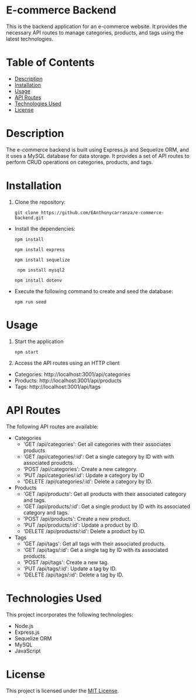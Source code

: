 # E-commerce Backend

This is the backend application for an e-commerce website. It provides the necessary API routes to manage categories, products, and tags using the latest technologies.

# Table of Contents

- [Description](#description)
- [Installation](#installation)
- [Usage](#usage)
- [API Routes](#api-routes)
- [Technologies Used](#technologies-used)
- [License](#license)

# Description

The e-commerce backend is built using Express.js and Sequelize ORM, and it uses a MySQL database for data storage. It provides a set of API routes to perform CRUD operations on categories, products, and tags.

# Installation

1. Clone the repository:
    ```shell
    git clone https://github.com/EAnthonycarranza/e-commerce-backend.git

- Install the dependencies:

    ```shell
    npm install 
    ```
    ```shell
    npm install express
    ```
    ```shell
    npm install sequelize
    ```
    ```shell
     npm install mysql2
    ```
    ```shell
    npm install dotenv
    ```
    
- Execute the following command to create and seed the database:
    ```shell
    npm run seed
    ```
# Usage

1. Start the application
    ```shell
    npm start
    ```

2. Access the API routes using an HTTP client
- Categories: http://localhost:3001/api/categories
- Products: http://localhost:3001/api/products
- Tags: http://localhost:3001/api/tags

# API Routes

The following API routes are available:

- Categories
    - 'GET /api/categories': Get all categories with their associates products
    - 'GET /api/categories/:id': Get a single category by ID with with associated proudcts.
    - 'POST /api/categories': Create a new category.
    - 'PUT /api/categories/:id': Update a category by ID
    - 'DELETE /api/categories/:id': Delete a category by ID.
- Products
    - 'GET /api/products': Get all products with their associated category and tags.
    - 'GET /api/products/:id': Get a single product by ID with its associated category and tags.
    - 'POST /api/products': Create a new product.
    - 'PUT /api/products/:id': Update a product by ID.
    - 'DELETE /api/products/:id': Delete a product by ID.
- Tags
    - 'GET /api/tags': Get all tags with their associated products.
    - 'GET /api/tags/:id': Get a single tag by ID with its associated products.
    - 'POST /api/tags': Create a new tag.
    - 'PUT /api/tags/:id': Update a tag by ID.
    - 'DELETE /api/tags/:id': Delete a tag by ID.

# Technologies Used

This project incorporates the following technologies:

- Node.js
- Express.js
- Sequelize ORM
- MySQL
- JavaScript

# License

This project is licensed under the [MIT License](https://opensource.org/licenses/MIT).

